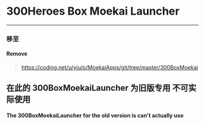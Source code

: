  # 300Heroes Box Moekai Launcher
 ----------

### 移至
#### Remove
> https://coding.net/u/yiu/p/MoekaiApps/git/tree/master/300BoxMoekai

## 在此的 300BoxMoekaiLauncher 为旧版专用 不可实际使用
#### The 300BoxMoekaiLauncher for the old version is can't actually use
